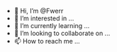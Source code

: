 - 👋 Hi, I’m @Fwerr
- 👀 I’m interested in ...
- 🌱 I’m currently learning ...
- 💞️ I’m looking to collaborate on ...
- 📫 How to reach me ...

<!---
Fwerr/Fwerr is a ✨ special ✨ repository because its `README.md` (this file) appears on your GitHub profile.
You can click the Preview link to take a look at your changes.
--->
